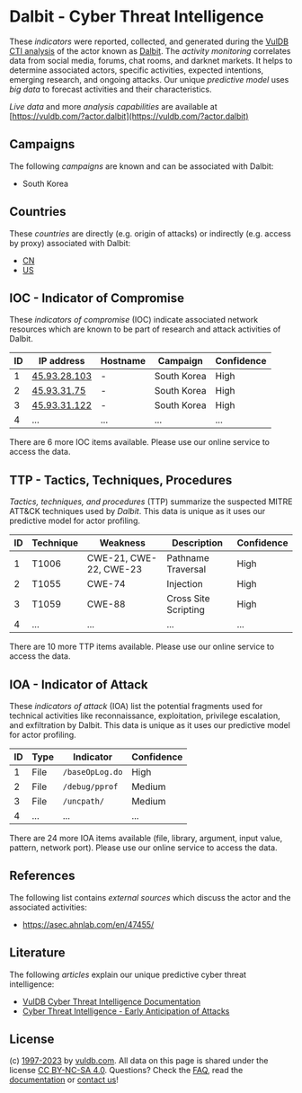 # Dalbit - Cyber Threat Intelligence

These _indicators_ were reported, collected, and generated during the [VulDB CTI analysis](https://vuldb.com/?kb.cti) of the actor known as [Dalbit](https://vuldb.com/?actor.dalbit). The _activity monitoring_ correlates data from social media, forums, chat rooms, and darknet markets. It helps to determine associated actors, specific activities, expected intentions, emerging research, and ongoing attacks. Our unique _predictive model_ uses _big data_ to forecast activities and their characteristics.

_Live data_ and more _analysis capabilities_ are available at [https://vuldb.com/?actor.dalbit](https://vuldb.com/?actor.dalbit)

## Campaigns

The following _campaigns_ are known and can be associated with Dalbit:

* South Korea

## Countries

These _countries_ are directly (e.g. origin of attacks) or indirectly (e.g. access by proxy) associated with Dalbit:

* [CN](https://vuldb.com/?country.cn)
* [US](https://vuldb.com/?country.us)

## IOC - Indicator of Compromise

These _indicators of compromise_ (IOC) indicate associated network resources which are known to be part of research and attack activities of Dalbit.

ID | IP address | Hostname | Campaign | Confidence
-- | ---------- | -------- | -------- | ----------
1 | [45.93.28.103](https://vuldb.com/?ip.45.93.28.103) | - | South Korea | High
2 | [45.93.31.75](https://vuldb.com/?ip.45.93.31.75) | - | South Korea | High
3 | [45.93.31.122](https://vuldb.com/?ip.45.93.31.122) | - | South Korea | High
4 | ... | ... | ... | ...

There are 6 more IOC items available. Please use our online service to access the data.

## TTP - Tactics, Techniques, Procedures

_Tactics, techniques, and procedures_ (TTP) summarize the suspected MITRE ATT&CK techniques used by _Dalbit_. This data is unique as it uses our predictive model for actor profiling.

ID | Technique | Weakness | Description | Confidence
-- | --------- | -------- | ----------- | ----------
1 | T1006 | CWE-21, CWE-22, CWE-23 | Pathname Traversal | High
2 | T1055 | CWE-74 | Injection | High
3 | T1059 | CWE-88 | Cross Site Scripting | High
4 | ... | ... | ... | ...

There are 10 more TTP items available. Please use our online service to access the data.

## IOA - Indicator of Attack

These _indicators of attack_ (IOA) list the potential fragments used for technical activities like reconnaissance, exploitation, privilege escalation, and exfiltration by Dalbit. This data is unique as it uses our predictive model for actor profiling.

ID | Type | Indicator | Confidence
-- | ---- | --------- | ----------
1 | File | `/baseOpLog.do` | High
2 | File | `/debug/pprof` | Medium
3 | File | `/uncpath/` | Medium
4 | ... | ... | ...

There are 24 more IOA items available (file, library, argument, input value, pattern, network port). Please use our online service to access the data.

## References

The following list contains _external sources_ which discuss the actor and the associated activities:

* https://asec.ahnlab.com/en/47455/

## Literature

The following _articles_ explain our unique predictive cyber threat intelligence:

* [VulDB Cyber Threat Intelligence Documentation](https://vuldb.com/?kb.cti)
* [Cyber Threat Intelligence - Early Anticipation of Attacks](https://www.scip.ch/en/?labs.20201022)

## License

(c) [1997-2023](https://vuldb.com/?kb.changelog) by [vuldb.com](https://vuldb.com/?kb.about). All data on this page is shared under the license [CC BY-NC-SA 4.0](https://creativecommons.org/licenses/by-nc-sa/4.0/). Questions? Check the [FAQ](https://vuldb.com/?kb.faq), read the [documentation](https://vuldb.com/?kb) or [contact us](https://vuldb.com/?contact)!

